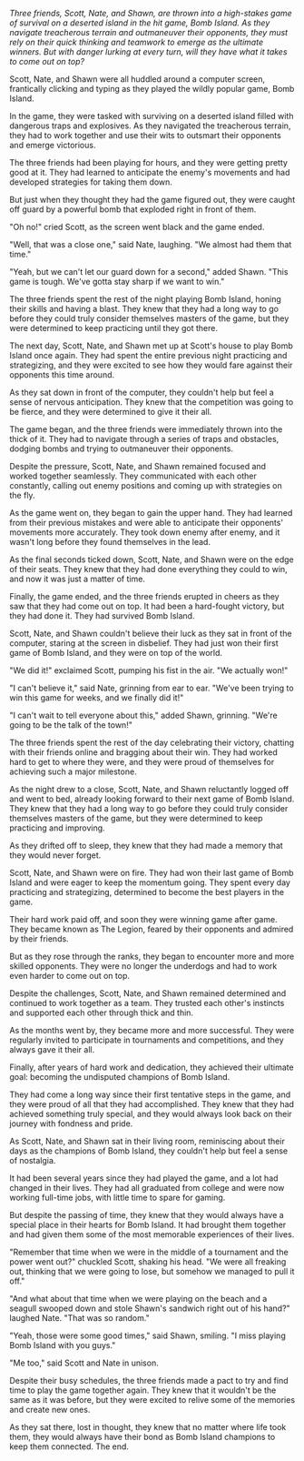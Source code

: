 *Three friends, Scott, Nate, and Shawn, are thrown into a high-stakes game of survival on a deserted island in the hit game, Bomb Island. As they navigate treacherous terrain and outmaneuver their opponents, they must rely on their quick thinking and teamwork to emerge as the ultimate winners. But with danger lurking at every turn, will they have what it takes to come out on top?*

Scott, Nate, and Shawn were all huddled around a computer screen, frantically clicking and typing as they played the wildly popular game, Bomb Island.

In the game, they were tasked with surviving on a deserted island filled with dangerous traps and explosives. As they navigated the treacherous terrain, they had to work together and use their wits to outsmart their opponents and emerge victorious.

The three friends had been playing for hours, and they were getting pretty good at it. They had learned to anticipate the enemy's movements and had developed strategies for taking them down.

But just when they thought they had the game figured out, they were caught off guard by a powerful bomb that exploded right in front of them.

"Oh no!" cried Scott, as the screen went black and the game ended.

"Well, that was a close one," said Nate, laughing. "We almost had them that time."

"Yeah, but we can't let our guard down for a second," added Shawn. "This game is tough. We've gotta stay sharp if we want to win."

The three friends spent the rest of the night playing Bomb Island, honing their skills and having a blast. They knew that they had a long way to go before they could truly consider themselves masters of the game, but they were determined to keep practicing until they got there.

The next day, Scott, Nate, and Shawn met up at Scott's house to play Bomb Island once again. They had spent the entire previous night practicing and strategizing, and they were excited to see how they would fare against their opponents this time around.

As they sat down in front of the computer, they couldn't help but feel a sense of nervous anticipation. They knew that the competition was going to be fierce, and they were determined to give it their all.

The game began, and the three friends were immediately thrown into the thick of it. They had to navigate through a series of traps and obstacles, dodging bombs and trying to outmaneuver their opponents.

Despite the pressure, Scott, Nate, and Shawn remained focused and worked together seamlessly. They communicated with each other constantly, calling out enemy positions and coming up with strategies on the fly.

As the game went on, they began to gain the upper hand. They had learned from their previous mistakes and were able to anticipate their opponents' movements more accurately. They took down enemy after enemy, and it wasn't long before they found themselves in the lead.

As the final seconds ticked down, Scott, Nate, and Shawn were on the edge of their seats. They knew that they had done everything they could to win, and now it was just a matter of time.

Finally, the game ended, and the three friends erupted in cheers as they saw that they had come out on top. It had been a hard-fought victory, but they had done it. They had survived Bomb Island.

Scott, Nate, and Shawn couldn't believe their luck as they sat in front of the computer, staring at the screen in disbelief. They had just won their first game of Bomb Island, and they were on top of the world.

"We did it!" exclaimed Scott, pumping his fist in the air. "We actually won!"

"I can't believe it," said Nate, grinning from ear to ear. "We've been trying to win this game for weeks, and we finally did it!"

"I can't wait to tell everyone about this," added Shawn, grinning. "We're going to be the talk of the town!"

The three friends spent the rest of the day celebrating their victory, chatting with their friends online and bragging about their win. They had worked hard to get to where they were, and they were proud of themselves for achieving such a major milestone.

As the night drew to a close, Scott, Nate, and Shawn reluctantly logged off and went to bed, already looking forward to their next game of Bomb Island. They knew that they had a long way to go before they could truly consider themselves masters of the game, but they were determined to keep practicing and improving.

As they drifted off to sleep, they knew that they had made a memory that they would never forget.

Scott, Nate, and Shawn were on fire. They had won their last game of Bomb Island and were eager to keep the momentum going. They spent every day practicing and strategizing, determined to become the best players in the game.

Their hard work paid off, and soon they were winning game after game. They became known as The Legion, feared by their opponents and admired by their friends.

But as they rose through the ranks, they began to encounter more and more skilled opponents. They were no longer the underdogs and had to work even harder to come out on top.

Despite the challenges, Scott, Nate, and Shawn remained determined and continued to work together as a team. They trusted each other's instincts and supported each other through thick and thin.

As the months went by, they became more and more successful. They were regularly invited to participate in tournaments and competitions, and they always gave it their all.

Finally, after years of hard work and dedication, they achieved their ultimate goal: becoming the undisputed champions of Bomb Island.

They had come a long way since their first tentative steps in the game, and they were proud of all that they had accomplished. They knew that they had achieved something truly special, and they would always look back on their journey with fondness and pride.

As Scott, Nate, and Shawn sat in their living room, reminiscing about their days as the champions of Bomb Island, they couldn't help but feel a sense of nostalgia.

It had been several years since they had played the game, and a lot had changed in their lives. They had all graduated from college and were now working full-time jobs, with little time to spare for gaming.

But despite the passing of time, they knew that they would always have a special place in their hearts for Bomb Island. It had brought them together and had given them some of the most memorable experiences of their lives.

"Remember that time when we were in the middle of a tournament and the power went out?" chuckled Scott, shaking his head. "We were all freaking out, thinking that we were going to lose, but somehow we managed to pull it off."

"And what about that time when we were playing on the beach and a seagull swooped down and stole Shawn's sandwich right out of his hand?" laughed Nate. "That was so random."

"Yeah, those were some good times," said Shawn, smiling. "I miss playing Bomb Island with you guys."

"Me too," said Scott and Nate in unison.

Despite their busy schedules, the three friends made a pact to try and find time to play the game together again. They knew that it wouldn't be the same as it was before, but they were excited to relive some of the memories and create new ones.

As they sat there, lost in thought, they knew that no matter where life took them, they would always have their bond as Bomb Island champions to keep them connected. The end.
